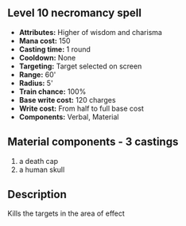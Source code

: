 ## Level 10 necromancy spell
- **Attributes:** Higher of wisdom and charisma
- **Mana cost:** 150
- **Casting time:** 1 round
- **Cooldown:** None
- **Targeting:** Target selected on screen
- **Range:** 60'
- **Radius:** 5'
- **Train chance:** 100%
- **Base write cost:** 120 charges
- **Write cost:** From half to full base cost
- **Components:** Verbal, Material
## Material components - 3 castings
1. a death cap
2. a human skull
## Description
Kills the targets in the area of effect
